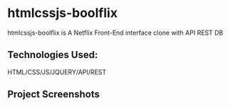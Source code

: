 # htmlcssjs-boolflix

htmlcssjs-boolflix is  A Netflix Front-End interface clone with API REST DB 

## Technologies Used:

HTML/CSS/JS/JQUERY/API/REST

## Project Screenshots
